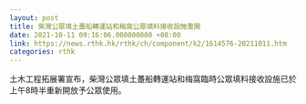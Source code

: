 ```yaml
---
layout: post
title: 柴灣公眾填土躉船轉運站和梅窩公眾填料接收設施重開
date: 2021-10-11 09:16:06.000000000 +08:00
link: https://news.rthk.hk/rthk/ch/component/k2/1614576-20211011.htm
categories: rthk
---
```


土木工程拓展署宣布，柴灣公眾填土躉船轉運站和梅窩臨時公眾填料接收設施已於上午8時半重新開放予公眾使用。
